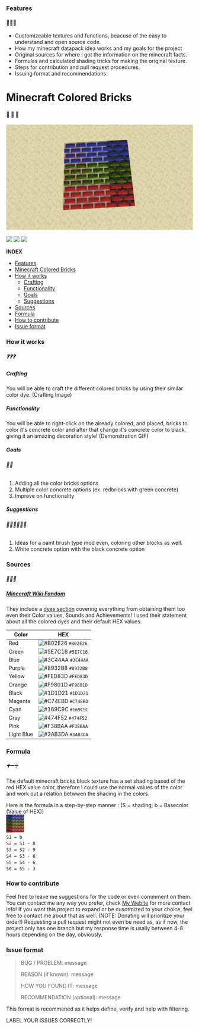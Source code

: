 ### Features
#### 🌟🌟🌟
- Customizeable textures and functions, beacuse of the easy to understand and open source code.
- How my minecraft datapack idea works and my goals for the project
- Original sources for where I got the information on the minecraft facts.
- Formulas and calculated shading tricks for making the original texture.
- Steps for contribution and pull request procedures.
- Issuing format and recommendations.

# Minecraft Colored Bricks
#### 🧱 🧱 🧱
![](https://github.com/LudwigBooysen/MC-ColoredBricks/blob/main/Images/colored_bricks_rgb.jpeg)

![](https://img.shields.io/github/stars/ludwigbooysen/MC-ColoredBricks.svg) ![](https://img.shields.io/github/forks/ludwigbooysen/MC-ColoredBricks.svg) ![](https://img.shields.io/github/issues/ludwigbooysen/MC-ColoredBricks.svg) 

**INDEX**

- [Features](#Features)
- [Minecraft Colored Bricks](#Minecraft-Colored-Bricks)
- [How it works](#How-it-works)
  - [Crafting](#Crafting)
  - [Functionality](#Functionality)
  - [Goals](#Goals)
  - [Suggestions](#Suggestions)
- [Sources](#Sources)
- [Formula](#Formula)
- [How to contribute](#How-to-contribute)
- [Issue format](#Issue-format)

### How it works
##### ❓❓❓
##### Crafting
You will be able to craft the different colored bricks by using their similar color dye.
(Crafting Image)

##### Functionality
You will be able to right-click on the already colored, and placed, bricks to color it's concrete color and after that change it's concrete color to black, giving it an amazing decoration style!
(Demonstration GIF)

##### Goals
###### 🎯🎯
1. Adding all the color bricks options
2. Multiple color concrete options (ex. redbricks with green concrete)
3. Improve on functionality

##### Suggestions
###### 🤷🏻‍♂️🤷🏻‍♂️
1. Ideas for a paint brush type mod even, coloring other blocks as well.
2. White concrete option with the black concrete option

### Sources
##### 📃📃📃
##### [Minecraft Wiki Fandom](https://minecraft.fandom.com/wiki) 
They include a [dyes section](https://minecraft.fandom.com/wiki/Dye) covering everything from obtaining them too even their Color values, Sounds and Achievements!
I used their statement about all the colored dyes and their default HEX values.

|Color|HEX|
|-----------|-----------|
|Red|![#B02E26](https://via.placeholder.com/15/B02E26/B02E26.png) `#B02E26`|
|Green|![#5E7C16](https://via.placeholder.com/15/5E7C16/5E7C16.png) `#5E7C16`|
|Blue|![#3C44AA](https://via.placeholder.com/15/3C44AA/3C44AA.png) `#3C44AA`|
|Purple|![#8932B8](https://via.placeholder.com/15/8932B8/8932B8.png) `#8932B8`|
|Yellow|![#FED83D](https://via.placeholder.com/15/FED83D/FED83D.png) `#FED83D`|
|Orange|![#F9801D](https://via.placeholder.com/15/F9801D/F9801D.png) `#F9801D`|
|Black|![#1D1D21](https://via.placeholder.com/15/1D1D21/1D1D21.png) `#1D1D21`|
|Magenta|![#C74EBD](https://via.placeholder.com/15/C74EBD/C74EBD.png) `#C74EBD`|
|Cyan|![#169C9C](https://via.placeholder.com/15/169C9C/169C9C.png) `#169C9C`|
|Gray|![#474F52](https://via.placeholder.com/15/474F52/474F52.png) `#474F52`|
|Pink|![#F38BAA](https://via.placeholder.com/15/F38BAA/F38BAA.png) `#F38BAA`|
|Light Blue|![#3AB3DA](https://via.placeholder.com/15/3AB3DA/3AB3DA.png) `#3AB3DA`|

### Formula
##### ➕➖➗
The default minecraft bricks block texture has a set shading based of the red HEX value color, therefore I could use the normal values of the color and work out a relation betwwen the shading in the colors.

Here is the formula in a step-by-step manner :
(S = shading; b = Basecolor (Value of HEX)) <br />
![](https://github.com/LudwigBooysen/MC-ColoredBricks/blob/main/Images/pack.png) <br />
`S1 = b` <br />
`S2 = S1 - 8` <br />
`S3 = S2 - 9` <br />
`S4 = S3 - 6` <br />
`S5 = S4 - 6` <br />
`S6 = S5 - 3` <br />

### How to contribute

Feel free to leave me suggestions for the code or even commment on them. You can contact me any way you prefer, check [My Webite](https://github.ludwigbooysen.io/index.html) for more contact info!
If you want this project to expand or be cusotmized to your choice, feel free to contact me about that as well. (NOTE: Donating will prioritize your order!)
Requesting a pull request might not even be need as, as if now, the project only has one branch but my response time is usally between 4-8 hours depending on the day, obviously.

### Issue format

> BUG / PROBLEM: message
>
> REASON (if known): message
>
> HOW YOU FOUND IT: message
>
> RECOMMENDATION (optional): message

This format is recommened as it helps define, verify and help with filtering.

LABEL YOUR ISSUES CORRECTLY!
